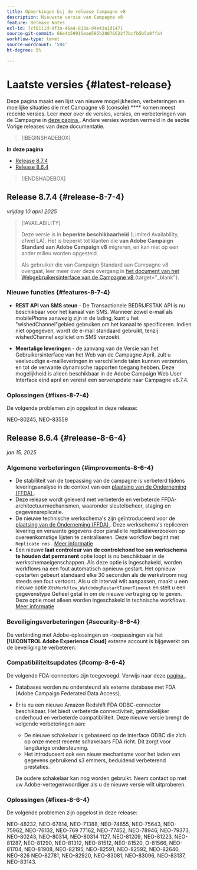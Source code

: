 ```yaml
---
title: Opmerkingen bij de release Campagne v8
description: Nieuwste versie van Campagne v8
feature: Release Notes
exl-id: 7cf8111d-9f3a-46a4-813a-d4e43a1d1471
source-git-commit: 66e4b59915eae595b28076622f7bcfb5b5a0ffa4
workflow-type: tm+mt
source-wordcount: '594'
ht-degree: 5%

---
```


# Laatste versies {#latest-release}

Deze pagina maakt een lijst van nieuwe mogelijkheden, verbeteringen en moeilijke situaties die met Campagne v8 (console) **** komen meest recente versies. Leer meer over de versies, versies, en verbeteringen van de Campagne in [ deze pagina ](upgrades.md). Andere versies worden vermeld in de sectie Vorige releases van deze documentatie.

>[!BEGINSHADEBOX]

**In deze pagina**

* [Release 8.7.4](#release-8-7-4)
* [Release 8.6.4](#release-8-6-4)

>[!ENDSHADEBOX]

## Release 8.7.4 {#release-8-7-4}

_vrijdag 10 april 2025_

>[!AVAILABILITY]
>
>Deze versie is in **beperkte beschikbaarheid** (Limited Availability, ofwel LA). Het is beperkt tot klanten die **van Adobe Campaign Standard aan Adobe Campaign v8** migreren, en kan niet op een ander milieu worden opgesteld.
>
>Als gebruiker die van Campaign Standard aan Campagne v8 overgaat, leer meer over deze overgang in [ het document van het Webgebruikersinterface van de Campagne v8 ](https://experienceleague.adobe.com/en/docs/campaign-web/v8/start/acs-migration){target="_blank"}.

### Nieuwe functies {#features-8-7-4}

* **REST API van SMS steun** - De Transactionele BEDRIJFSTAK API is nu beschikbaar voor het kanaal van SMS. Wanneer zowel e-mail als mobilePhone aanwezig zijn in de lading, kunt u het &quot;wishedChannel&quot;gebied gebruiken om het kanaal te specificeren. Indien niet opgegeven, wordt de e-mail standaard gebruikt, tenzij wishedChannel expliciet om SMS verzoekt.

* **Meertalige leveringen** - de aanvang van de Versie van het Gebruikersinterface van het Web van de Campagne April, zult u veelvoudige e-mailleveringen in verschillende talen kunnen verzenden, en tot de verwante dynamische rapporten toegang hebben. Deze mogelijkheid is alleen beschikbaar in de Adobe Campaign Web User Interface eind april en vereist een serverupdate naar Campagne v8.7.4.

### Oplossingen {#fixes-8-7-4}

De volgende problemen zijn opgelost in deze release:

NEO-80245, NEO-83559

## Release 8.6.4 {#release-8-6-4}

_jan 15, 2025_

### Algemene verbeteringen {#improvements-8-6-4}

* De stabiliteit van de toepassing van de campagne is verbeterd tijdens leveringsanalyse in de context van een [ plaatsing van de Onderneming (FFDA) ](../../v8/architecture/enterprise-deployment.md).
* Deze release wordt geleverd met verbeterde en verbeterde FFDA-architectuurmechanismen, waaronder sleutelbeheer, staging en gegevensreplicatie.
* De nieuwe technische werkschema&#39;s zijn geïntroduceerd voor de [ plaatsing van de Onderneming (FFDA) ](../../v8/architecture/enterprise-deployment.md). Deze werkschema&#39;s repliceren levering en verwante gegevens door parallelle replicatieverzoeken op overeenkomstige lijsten te centraliseren. Deze workflow begint met `Replicate nms` . [Meer informatie](../architecture/replication.md)
* Een nieuwe **laat controleur van de controlehond toe om werkschema te houden dat permanent** optie loopt is nu beschikbaar in de werkschemaeigenschappen. Als deze optie is ingeschakeld, worden workflows na een fout automatisch opnieuw gestart. Het opnieuw opstarten gebeurt standaard elke 30 seconden als de werkstroom nog steeds een fout vertoont. Als u dit interval wilt aanpassen, maakt u een nieuwe optie `XtkWorkflow_WatchdogRestartTimerTimeout` en stelt u een gegevenstype Geheel getal in om de nieuwe vertraging op te geven. Deze optie moet alleen worden ingeschakeld in technische workflows. [Meer informatie](../../automation/workflow/workflow-properties.md#execution)

### Beveiligingsverbeteringen {#security-8-6-4}

De verbinding met Adobe-oplossingen en -toepassingen via het **[!UICONTROL Adobe Experience Cloud]** externe account is bijgewerkt om de beveiliging te verbeteren.

<!--
### Connection to Campaign {#ims-8-6-4}

**(Limited availability)** For a restricted list of customers, Campaign v8.6.4 can allow native authentication mode instead of Adobe Identity Management System (IMS). Note that if you are using Campaign native authentication, you cannot access to [Campaign Web User Interface](../start/campaign-ui.md#campaign-web-user-interface).-->

### Compatibiliteitsupdates {#comp-8-6-4}

De volgende FDA-connectors zijn toegevoegd. Verwijs naar deze [ pagina ](compatibility-matrix.md#FederatedDataAccessFDA).

* Databases worden nu ondersteund als externe database met FDA (Adobe Campaign Federated Data Access).

* Er is nu een nieuwe Amazon Redshift FDA ODBC-connector beschikbaar. Het biedt verbeterde connectiviteit, gemakkelijker onderhoud en verbeterde compatibiliteit. Deze nieuwe versie brengt de volgende verbeteringen aan:

   * De nieuwe schakelaar is gebaseerd op de interface ODBC die zich op onze meest recente schakelaars FDA richt. Dit zorgt voor langdurige ondersteuning.
   * Het introduceert ook een nieuw mechanisme voor het laden van gegevens gebruikend s3 emmers, beduidend verbeterend prestaties.

  De oudere schakelaar kan nog worden gebruikt. Neem contact op met uw Adobe-vertegenwoordiger als u de nieuwe versie wilt uitproberen.

### Oplossingen {#fixes-8-6-4}

De volgende problemen zijn opgelost in deze release:

NEO-48232, NEO-67814, NEO-71388, NEO-74855, NEO-75643, NEO-75962, NEO-76132, NEO-769 77162, NEO-77452, NEO-78946, NEO-79373, NEO-80243, NEO-80314, NEO-80314 1127, NEO-81209, NEO-81223, NEO-81287, NEO-81290, NEO-81312, NEO-81512, NEO-81520, O-81566, NEO-81704, NEO-81908, NEO-82195, NEO-82591, NEO-82592, NEO-82640, NEO-826 NEO-82781, NEO-82920, NEO-83081, NEO-83096, NEO-83137, NEO-83143.

